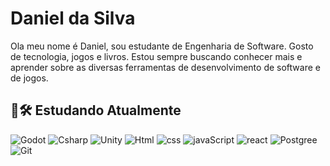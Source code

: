 # Daniel da Silva

Ola meu nome é Daniel, sou estudante de Engenharia de Software. Gosto de tecnologia, jogos e livros. 
Estou sempre buscando conhecer mais e aprender sobre as diversas ferramentas de desenvolvimento de software e de jogos. 

## 📖🛠 Estudando Atualmente
![Godot](https://skillicons.dev/icons?i=godot)  ![Csharp](https://skillicons.dev/icons?i=cs)
![Unity](https://skillicons.dev/icons?i=unity)
![Html](https://skillicons.dev/icons?i=html)
![css](https://skillicons.dev/icons?i=css)
 ![javaScript](https://skillicons.dev/icons?i=js)
 ![react](https://skillicons.dev/icons?i=react)
 ![Postgree](https://skillicons.dev/icons?i=postgres)
 ![Git](https://skillicons.dev/icons?i=git)